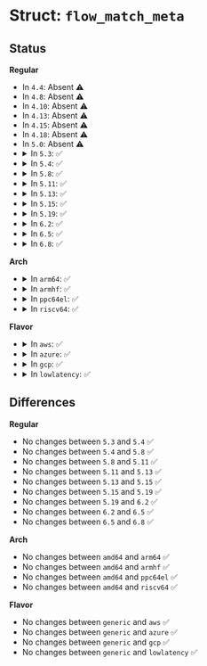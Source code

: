 # Struct: <code>flow_match_meta</code>

## Status
<b>Regular</b>
<ul>
<li>
In <code>4.4</code>: Absent ⚠️
</li>
<li>
In <code>4.8</code>: Absent ⚠️
</li>
<li>
In <code>4.10</code>: Absent ⚠️
</li>
<li>
In <code>4.13</code>: Absent ⚠️
</li>
<li>
In <code>4.15</code>: Absent ⚠️
</li>
<li>
In <code>4.18</code>: Absent ⚠️
</li>
<li>
In <code>5.0</code>: Absent ⚠️
</li>
<li>
<details>
<summary>In <code>5.3</code>: ✅</summary>

```c
struct flow_match_meta {
    struct flow_dissector_key_meta *key;
    struct flow_dissector_key_meta *mask;
};
```
</details>
</li>
<li>
<details>
<summary>In <code>5.4</code>: ✅</summary>

```c
struct flow_match_meta {
    struct flow_dissector_key_meta *key;
    struct flow_dissector_key_meta *mask;
};
```
</details>
</li>
<li>
<details>
<summary>In <code>5.8</code>: ✅</summary>

```c
struct flow_match_meta {
    struct flow_dissector_key_meta *key;
    struct flow_dissector_key_meta *mask;
};
```
</details>
</li>
<li>
<details>
<summary>In <code>5.11</code>: ✅</summary>

```c
struct flow_match_meta {
    struct flow_dissector_key_meta *key;
    struct flow_dissector_key_meta *mask;
};
```
</details>
</li>
<li>
<details>
<summary>In <code>5.13</code>: ✅</summary>

```c
struct flow_match_meta {
    struct flow_dissector_key_meta *key;
    struct flow_dissector_key_meta *mask;
};
```
</details>
</li>
<li>
<details>
<summary>In <code>5.15</code>: ✅</summary>

```c
struct flow_match_meta {
    struct flow_dissector_key_meta *key;
    struct flow_dissector_key_meta *mask;
};
```
</details>
</li>
<li>
<details>
<summary>In <code>5.19</code>: ✅</summary>

```c
struct flow_match_meta {
    struct flow_dissector_key_meta *key;
    struct flow_dissector_key_meta *mask;
};
```
</details>
</li>
<li>
<details>
<summary>In <code>6.2</code>: ✅</summary>

```c
struct flow_match_meta {
    struct flow_dissector_key_meta *key;
    struct flow_dissector_key_meta *mask;
};
```
</details>
</li>
<li>
<details>
<summary>In <code>6.5</code>: ✅</summary>

```c
struct flow_match_meta {
    struct flow_dissector_key_meta *key;
    struct flow_dissector_key_meta *mask;
};
```
</details>
</li>
<li>
<details>
<summary>In <code>6.8</code>: ✅</summary>

```c
struct flow_match_meta {
    struct flow_dissector_key_meta *key;
    struct flow_dissector_key_meta *mask;
};
```
</details>
</li>
</ul>
<b>Arch</b>
<ul>
<li>
<details>
<summary>In <code>arm64</code>: ✅</summary>

```c
struct flow_match_meta {
    struct flow_dissector_key_meta *key;
    struct flow_dissector_key_meta *mask;
};
```
</details>
</li>
<li>
<details>
<summary>In <code>armhf</code>: ✅</summary>

```c
struct flow_match_meta {
    struct flow_dissector_key_meta *key;
    struct flow_dissector_key_meta *mask;
};
```
</details>
</li>
<li>
<details>
<summary>In <code>ppc64el</code>: ✅</summary>

```c
struct flow_match_meta {
    struct flow_dissector_key_meta *key;
    struct flow_dissector_key_meta *mask;
};
```
</details>
</li>
<li>
<details>
<summary>In <code>riscv64</code>: ✅</summary>

```c
struct flow_match_meta {
    struct flow_dissector_key_meta *key;
    struct flow_dissector_key_meta *mask;
};
```
</details>
</li>
</ul>
<b>Flavor</b>
<ul>
<li>
<details>
<summary>In <code>aws</code>: ✅</summary>

```c
struct flow_match_meta {
    struct flow_dissector_key_meta *key;
    struct flow_dissector_key_meta *mask;
};
```
</details>
</li>
<li>
<details>
<summary>In <code>azure</code>: ✅</summary>

```c
struct flow_match_meta {
    struct flow_dissector_key_meta *key;
    struct flow_dissector_key_meta *mask;
};
```
</details>
</li>
<li>
<details>
<summary>In <code>gcp</code>: ✅</summary>

```c
struct flow_match_meta {
    struct flow_dissector_key_meta *key;
    struct flow_dissector_key_meta *mask;
};
```
</details>
</li>
<li>
<details>
<summary>In <code>lowlatency</code>: ✅</summary>

```c
struct flow_match_meta {
    struct flow_dissector_key_meta *key;
    struct flow_dissector_key_meta *mask;
};
```
</details>
</li>
</ul>

## Differences
<b>Regular</b>
<ul>
<li>
No changes between <code>5.3</code> and <code>5.4</code> ✅
</li>
<li>
No changes between <code>5.4</code> and <code>5.8</code> ✅
</li>
<li>
No changes between <code>5.8</code> and <code>5.11</code> ✅
</li>
<li>
No changes between <code>5.11</code> and <code>5.13</code> ✅
</li>
<li>
No changes between <code>5.13</code> and <code>5.15</code> ✅
</li>
<li>
No changes between <code>5.15</code> and <code>5.19</code> ✅
</li>
<li>
No changes between <code>5.19</code> and <code>6.2</code> ✅
</li>
<li>
No changes between <code>6.2</code> and <code>6.5</code> ✅
</li>
<li>
No changes between <code>6.5</code> and <code>6.8</code> ✅
</li>
</ul>
<b>Arch</b>
<ul>
<li>
No changes between <code>amd64</code> and <code>arm64</code> ✅
</li>
<li>
No changes between <code>amd64</code> and <code>armhf</code> ✅
</li>
<li>
No changes between <code>amd64</code> and <code>ppc64el</code> ✅
</li>
<li>
No changes between <code>amd64</code> and <code>riscv64</code> ✅
</li>
</ul>
<b>Flavor</b>
<ul>
<li>
No changes between <code>generic</code> and <code>aws</code> ✅
</li>
<li>
No changes between <code>generic</code> and <code>azure</code> ✅
</li>
<li>
No changes between <code>generic</code> and <code>gcp</code> ✅
</li>
<li>
No changes between <code>generic</code> and <code>lowlatency</code> ✅
</li>
</ul>
